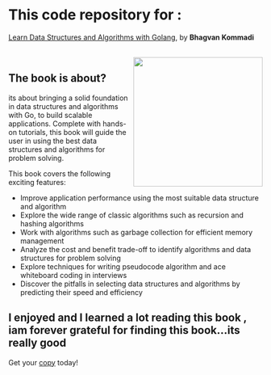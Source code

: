 



# This code repository for :
[Learn Data Structures and Algorithms with Golang](https://www.packtpub.com/application-development/learn-data-structures-and-algorithms-golang?utm_source=github&utm_medium=repository&utm_campaign=9781789618501), by **Bhagvan Kommadi**

<br>
<a> <img src="https://content.packt.com/_/image/original/B11909/cover_image_large.jpg" height="256px" align="right"></a> 


## The book is about?
its about bringing a solid foundation in data structures and algorithms with Go, to build scalable applications. Complete with hands-on tutorials, this book will guide the user in using the best data structures and algorithms for problem solving.

This book covers the following exciting features:
* Improve application performance using the most suitable data structure and algorithm 
* Explore the wide range of classic algorithms such as recursion and hashing algorithms 
* Work with algorithms such as garbage collection for efficient memory management 
* Analyze the cost and benefit trade-off to identify algorithms and data structures for problem solving 
* Explore techniques for writing pseudocode algorithm and ace whiteboard coding in interviews 
* Discover the pitfalls in selecting data structures and algorithms by predicting their speed and efficiency 
## I enjoyed  and I learned a lot reading this book , iam forever grateful  for finding this book...its really good

 Get your [copy](https://www.amazon.com/dp/1789618509) today!



